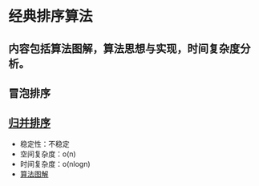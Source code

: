 经典排序算法
=====

内容包括算法图解，算法思想与实现，时间复杂度分析。
-----

## 冒泡排序


## [归并排序](./merge_sort/)
- 稳定性：不稳定
- 空间复杂度：o(n)
- 时间复杂度：o(nlogn)
- [算法图解](./merge_sort/merge_sort.jpg)
